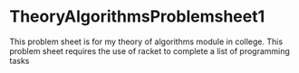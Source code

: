 # TheoryAlgorithmsProblemsheet1
This problem sheet is for my theory of algorithms module in college. This problem sheet requires the use of racket to complete a list of programming tasks
